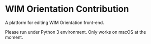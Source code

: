# WIM Orientation Contribution
A platform for editing WIM Orientation front-end.

Please run under Python 3 environment. Only works on macOS at the moment.
